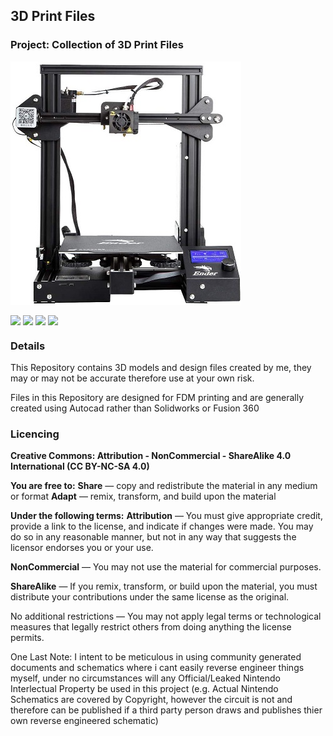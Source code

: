 ## 3D Print Files <img alt="" align="right" src="https://img.shields.io/badge/CAD-Autocad-informational?style=flat&logo=Autodesk&logoColor=white&color=E51937" />

### **Project**: Collection of 3D Print Files <img alt="" align="right" src="https://img.shields.io/badge/Status-Unmanaged-informational?style=flat&logoColor=white&color=F96F29" />


<!-- Repo Cover Image -->
<img alt="" align="center" src="https://github.com/CrashOverrideProductions/Ender_3_Pro-Dual-Extruder/blob/master/ProjectImages/E3Stock.jpg?raw=true" />
</p>

<!-- Repo Stats -->
<img align="center" src="https://img.shields.io/github/commit-activity/m/CrashOverrideProductions/FDSLoader"> <img align="center" src="https://img.shields.io/github/last-commit/CrashOverrideProductions/FDSLoader"> <img align="center" src="https://img.shields.io/github/languages/code-size/CrashOverrideProductions/FDSLoader"> <img align="center" src="https://img.shields.io/github/directory-file-count/CrashOverrideProductions/FDSLoader">

<!-- Repo Intro -->
### Details
This Repository contains 3D models and design files created by me, they may or may not be accurate therefore use at your own risk.

Files in this Repository are designed for FDM printing and are generally created using Autocad rather than Solidworks or Fusion 360

<!-- To Do List -->
<!--
### Project To Do List
- [ ] More to add as I think of it
- [ ] List Items Here

### Repo To Do List
- [ ] More to add as i think of it

-->
<!-- Licencing Always at the Bottom -->
### Licencing <img alt="" align="right" src="https://img.shields.io/badge/Licence-CC--BY--NC--SA--4.0-informational?style=flat&logo=Creative%20Commons&logoColor=white&color=EF9421" />

**Creative Commons: Attribution - NonCommercial - ShareAlike 4.0 International (CC BY-NC-SA 4.0)**

**You are free to:**
**Share** — copy and redistribute the material in any medium or format
**Adapt** — remix, transform, and build upon the material

**Under the following terms:**
**Attribution** — You must give appropriate credit, provide a link to the license, and indicate if changes were made. You may do so in any reasonable manner, but not in any way that suggests the licensor endorses you or your use.

**NonCommercial** — You may not use the material for commercial purposes.

**ShareAlike** — If you remix, transform, or build upon the material, you must distribute your contributions under the same license as the original.

No additional restrictions — You may not apply legal terms or technological measures that legally restrict others from doing anything the license permits.

One Last Note: I intent to be meticulous in using community generated documents and schematics where i cant easily reverse engineer things myself, under no circumstances will any Official/Leaked Nintendo Interlectual Property be used in this project (e.g. Actual Nintendo Schematics are covered by Copyright, however the circuit is not and therefore can be published if a third party person draws and publishes thier own reverse engineered schematic)



